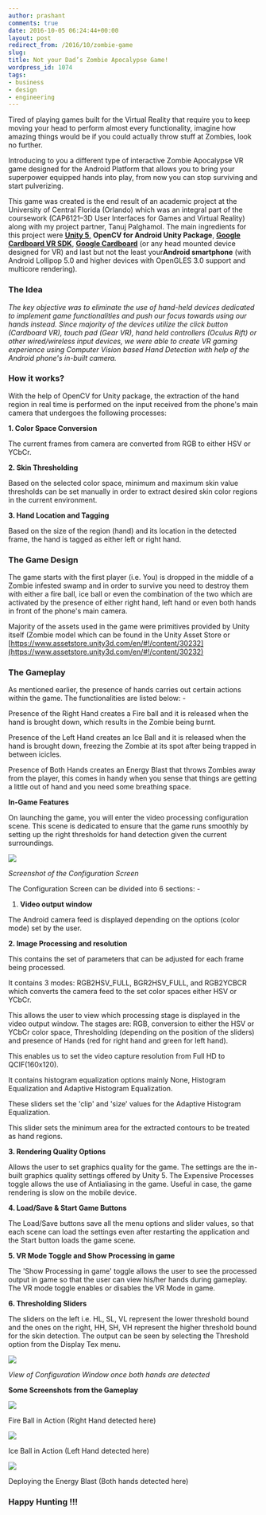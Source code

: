```yaml
---
author: prashant
comments: true
date: 2016-10-05 06:24:44+00:00
layout: post
redirect_from: /2016/10/zombie-game
slug:  
title: Not your Dad’s Zombie Apocalypse Game!
wordpress_id: 1074
tags:
- business
- design
- engineering
---
```


Tired of playing games built for the Virtual Reality that require you to keep moving your head to perform almost every functionality, imagine how amazing things would be if you could actually throw stuff at Zombies, look no further.








Introducing to you a different type of interactive Zombie Apocalypse VR game designed for the Android Platform that allows you to bring your superpower equipped hands into play, from now you can stop surviving and start pulverizing.

This game was created is the end result of an academic project at the University of Central Florida (Orlando) which was an integral part of the coursework (CAP6121–3D User Interfaces for Games and Virtual Reality) along with my project partner, Tanuj Palghamol. The main ingredients for this project were [**Unity 5**,][1] **OpenCV for Android Unity Package**, [**Google Cardboard VR SDK**][2], [**Google Cardboard**][3] (or any head mounted device designed for VR) and last but not the least your**Android smartphone** (with Android Lollipop 5.0 and higher devices with OpenGLES 3.0 support and multicore rendering).

### **The&nbsp;Idea**

_The key objective was to eliminate the use of hand-held devices dedicated to implement game functionalities and push our focus towards using our hands instead. Since majority of the devices utilize the click button (Cardboard VR), touch pad (Gear VR), hand held controllers (Oculus Rift) or other wired/wireless input devices, we were able to create VR gaming experience using Computer Vision based Hand Detection with help of the Android phone's in-built&nbsp;camera._

### **How it&nbsp;works?**

With the help of OpenCV for Unity package, the extraction of the hand region in real time is performed on the input received from the phone's main camera that undergoes the following processes:

**1\. Color Space Conversion**

The current frames from camera are converted from RGB to either HSV or YCbCr.

**2\. Skin Thresholding**

Based on the selected color space, minimum and maximum skin value thresholds can be set manually in order to extract desired skin color regions in the current environment.

**3\. Hand Location and Tagging**

Based on the size of the region (hand) and its location in the detected frame, the hand is tagged as either left or right hand.

### **The Game&nbsp;Design**

The game starts with the first player (i.e. You) is dropped in the middle of a Zombie infested swamp and in order to survive you need to destroy them with either a fire ball, ice ball or even the combination of the two which are activated by the presence of either right hand, left hand or even both hands in front of the phone's main camera.

Majority of the assets used in the game were primitives provided by Unity itself (Zombie model which can be found in the Unity Asset Store or [https://www.assetstore.unity3d.com/en/#!/content/30232](https://www.assetstore.unity3d.com/en/#!/content/30232)

### **The&nbsp;Gameplay**

As mentioned earlier, the presence of hands carries out certain actions within the game. The functionalities are listed below: -

Presence of the Right Hand creates a Fire ball and it is released when the hand is brought down, which results in the Zombie being burnt.

Presence of the Left Hand creates an Ice Ball and it is released when the hand is brought down, freezing the Zombie at its spot after being trapped in between icicles.

Presence of Both Hands creates an Energy Blast that throws Zombies away from the player, this comes in handy when you sense that things are getting a little out of hand and you need some breathing space.

**In-Game Features**

On launching the game, you will enter the video processing configuration scene. This scene is dedicated to ensure that the game runs smoothly by setting up the right thresholds for hand detection given the current surroundings.

![][4]

_Screenshot of the Configuration&nbsp;Screen_

The Configuration Screen can be divided into 6 sections: -

1. **Video output window**

The Android camera feed is displayed depending on the options (color mode) set by the user.

**2\. Image Processing and resolution**

This contains the set of parameters that can be adjusted for each frame being processed.

It contains 3 modes: RGB2HSV_FULL, BGR2HSV_FULL, and RGB2YCBCR which converts the camera feed to the set color spaces either HSV or YCbCr.

This allows the user to view which processing stage is displayed in the video output window. The stages are: RGB, conversion to either the HSV or YCbCr color space, Thresholding (depending on the position of the sliders) and presence of Hands (red for right hand and green for left hand).

This enables us to set the video capture resolution from Full HD to QCIF(160x120).

It contains histogram equalization options mainly None, Histogram Equalization and Adaptive Histogram Equalization.

These sliders set the 'clip' and 'size' values for the Adaptive Histogram Equalization.

This slider sets the minimum area for the extracted contours to be treated as hand regions.

**3\. Rendering Quality Options**

Allows the user to set graphics quality for the game. The settings are the in-built graphics quality settings offered by Unity 5. The Expensive Processes toggle allows the use of Antialiasing in the game. Useful in case, the game rendering is slow on the mobile device.

**4\. Load/Save &amp; Start Game Buttons**

The Load/Save buttons save all the menu options and slider values, so that each scene can load the settings even after restarting the application and the Start button loads the game scene.

**5\. VR Mode Toggle and Show Processing in game**

The 'Show Processing in game' toggle allows the user to see the processed output in game so that the user can view his/her hands during gameplay. The VR mode toggle enables or disables the VR Mode in game.

**6\. Thresholding Sliders**

The sliders on the left i.e. HL, SL, VL represent the lower threshold bound and the ones on the right, HH, SH, VH represent the higher threshold bound for the skin detection. The output can be seen by selecting the Threshold option from the Display Tex menu.

![][5]

_View of Configuration Window once both hands are&nbsp;detected_

**Some Screenshots from the Gameplay**

![][6]

Fire Ball in Action (Right Hand detected&nbsp;here)

![][7]

Ice Ball in Action (Left Hand detected&nbsp;here)

![][8]

Deploying the Energy Blast (Both hands detected&nbsp;here)

### **Happy Hunting&nbsp;!!!**


[1]: https://unity3d.com/get-unity/download/archive
[2]: https://developers.google.com/vr/unity/
[3]: https://vr.google.com/cardboard/get-cardboard/
[4]: https://cdn-images-1.medium.com/max/800/1*QEZrHjnOMKDSqH6mhMKKsg.png
[5]: https://cdn-images-1.medium.com/max/800/1*ELInzSkpO3jGtYBbsoj31w.jpeg
[6]: https://cdn-images-1.medium.com/max/800/1*rXB9SY-rsIC8kJsSBzx3og.jpeg
[7]: https://cdn-images-1.medium.com/max/800/1*-xBCW6HxMf2-CvLARVVr4w.jpeg
[8]: https://cdn-images-1.medium.com/max/800/1*MTL2q0hvUPajqrjl0o7hiA.jpeg
[9]: https:///cdn-cgi/l/email-protection
